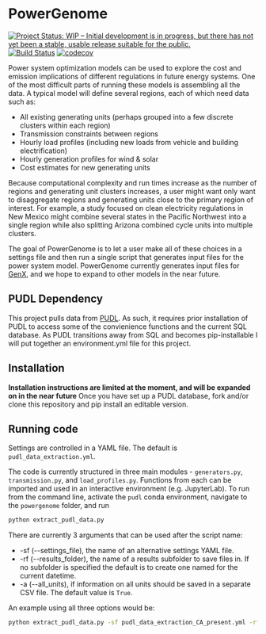 # PowerGenome

[![Project Status: WIP – Initial development is in progress, but there has not yet been a stable, usable release suitable for the public.](https://www.repostatus.org/badges/latest/wip.svg)](https://www.repostatus.org/#wip)
[![Build Status](https://travis-ci.com/gschivley/PowerGenome.svg?token=yTGQ4JcCGLW2GZpmvXHw&branch=master)](https://travis-ci.com/gschivley/PowerGenome)
[![codecov](https://codecov.io/gh/gschivley/PowerGenome/branch/master/graph/badge.svg?token=7KJYLE3jOW)](https://codecov.io/gh/gschivley/PowerGenome)

Power system optimization models can be used to explore the cost and emission implications of different regulations in future energy systems. One of the most difficult parts of running these models is assembling all the data. A typical model will define several regions, each of which need data such as:

- All existing generating units (perhaps grouped into a few discrete clusters within each region)
- Transmission constraints between regions
- Hourly load profiles (including new loads from vehicle and building electrification)
- Hourly generation profiles for wind & solar
- Cost estimates for new generating units

Because computational complexity and run times increase as the number of regions and generating unit clusters increases, a user might want only want to disaggregate regions and generating units close to the primary region of interest. For example, a study focused on clean electricity regulations in New Mexico might combine several states in the Pacific Northwest into a single region while also splitting Arizona combined cycle units into multiple clusters.

The goal of PowerGenome is to let a user make all of these choices in a settings file and then run a single script that generates input files for the power system model. PowerGenome currently generates input files for [GenX](https://energy.mit.edu/wp-content/uploads/2017/10/Enhanced-Decision-Support-for-a-Changing-Electricity-Landscape.pdf), and we hope to expand to other models in the near future.

## PUDL Dependency

This project pulls data from [PUDL](https://github.com/catalyst-cooperative/pudl). As such, it requires prior installation of PUDL to access some of the convienience functions and the current SQL database. As PUDL transitions away from SQL and becomes pip-installable I will put together an environment.yml file for this project.

## Installation

**Installation instructions are limited at the moment, and will be expanded on in the near future**
Once you have set up a PUDL database, fork and/or clone this repository and pip install an editable version.

## Running code

Settings are controlled in a YAML file. The default is `pudl_data_extraction.yml`.

The code is currently structured in three main modules - `generators.py`, `transmission.py`, and `load_profiles.py`. Functions from each can be imported and used in an interactive environment (e.g. JupyterLab). To run from the command line, activate the  `pudl` conda environment, navigate to the `powergenome` folder, and run

```sh
python extract_pudl_data.py
```

There are currently 3 arguments that can be used after the script name:

- -sf (--settings_file), the name of an alternative settings YAML file.
- -rf (--results_folder), the name of a results subfolder to save files in. If no subfolder is specified the default is to create one named for the current datetime.
- -a (--all_units), if information on all units should be saved in a separate CSV file. The default value is `True`.

An example using all three options would be:

```sh
python extract_pudl_data.py -sf pudl_data_extraction_CA_present.yml -rf CA-present -a True
```
